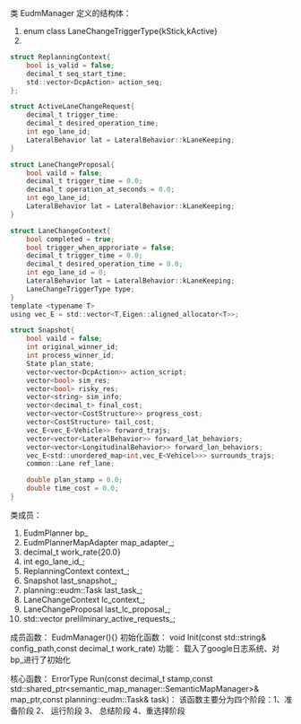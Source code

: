 类 EudmManager
定义的结构体：
1. enum class LaneChangeTriggerType{kStick,kActive}
2. 
```C
struct ReplanningContext{
    bool is_valid = false;
    decimal_t seq_start_time;
    std::vector<DcpAction> action_seq;
};

struct ActiveLaneChangeRequest{
    decimal_t trigger_time;
    decimal_t desired_operation_time;
    int ego_lane_id;
    LateralBehavior lat = LateralBehavior::kLaneKeeping;
}

struct LaneChangeProposal{
    bool vaild = false;
    decimal_t trigger_time = 0.0;
    decimal_t operation_at_seconds = 0.0;
    int ego_lane_id;
    LateralBehavior lat = LateralBehavior::kLaneKeeping; 
}

struct LaneChangeContext{
    bool completed = true;
    bool trigger_when_approriate = false;
    decimal_t trigger_time = 0.0;
    decimal_t desired_operation_time = 0.0;
    int ego_lane_id = 0;
    LateralBehavior lat = LateralBehavior::kLaneKeeping;
    LaneChangeTriggerType type;
}
template <typename T> 
using vec_E = std::vector<T,Eigen::aligned_allocator<T>>;

struct Snapshot{
    bool vaild = false;
    int original_winner_id;
    int process_winner_id;
    State plan_state;
    vector<vector<DcpAction>> action_script;
    vector<bool> sim_res;
    vector<bool> risky_res;
    vector<string> sim_info;
    vector<decimal_t> final_cost;
    vector<vector<CostStructure>> progress_cost;
    vector<CostStructure> tail_cost;
    vec_E<vec_E<Vehicle>> forward_trajs;
    vector<vector<LateralBehavior>> forward_lat_behaviors;
    vector<vector<LongitudinalBehavior>> forward_lon_behaviors;
    vec_E<std::unordered_map<int,vec_E<Vehicel>>> surrounds_trajs;
    common::Lane ref_lane;

    double plan_stamp = 0.0;
    double time_cost = 0.0;
}
```

类成员：
1. EudmPlanner bp_
2. EudmPlannerMapAdapter map_adapter_;
3. decimal_t work_rate{20.0}
4. int ego_lane_id_;
5. ReplanningContext context_;
7. Snapshot last_snapshot_;
8. planning::eudm::Task last_task_;
9. LaneChangeContext lc_context_;
10. LaneChangeProposal last_lc_proposal_;
11. std::vector<ActivateLaneChangeRequest> prelilminary_active_requests_;

成员函数：
EudmManager(){}
初始化函数：
void Init(const std::string& config_path,const decimal_t work_rate)
功能： 载入了google日志系统、对bp_进行了初始化

核心函数：
ErrorType Run(const decimal_t stamp,const std::shared_ptr<semantic_map_manager::SemanticMapManager>& map_ptr,const planning::eudm::Task& task)：
该函数主要分为四个阶段：1、准备阶段 2、 运行阶段 3、 总结阶段 4、重选择阶段
